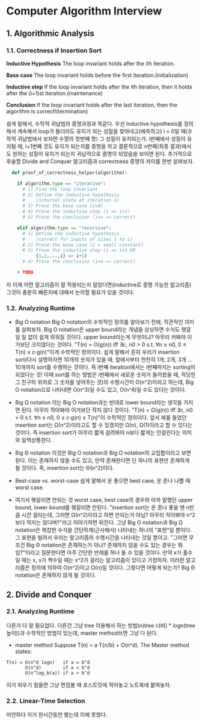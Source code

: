 # **Computer Algorithm Interview**
## 1. Algorithmic Analysis
### 1.1. Correctness if Insertion Sort
**Inductive Hypothesis** The loop invariant holds after the ith iteration.

**Base case** The loop invariant holds before the first iteration.(initialization)

**Inductive step** If the loop invariant holds after the ith iteration, then it holds after the (i+1)st iteration.(maintenance)

**Conclusion** If the loop invariant holds after the last iteration, then the algorithm is correct!(termination)

쉽게 말해서, 수학적 귀납법의 증명과정과 똑같다. 우선 Inductive hypothesis를 정의해서 계속해서 loop가 돌더라도 유지가 되는 성질을 찾아내고(예측하고) i = 0일 때(수학적 귀납법에서 보자면 수열의 첫번째 항) 그 성질이 유지되는가. i번째에서 성질이 유지될 때, i+1번째 것도 유지가 되는지를 증명을 하고 결론적으로 n번째(최종 결과)에서도 원하는 성질이 유지가 되는지 귀납적으로 증명이 되었음을 보이면 된다. 추가적으로 후술할 Divide and Conquer 알고리즘과 correctness 증명의 차이를 한번 살펴보자.
```python
  def proof_of_correctness_helper(algorithm):

    if algorithm.type == "iterative":
      # 1) Find the loop invariant
      # 2) Define the inductive hypothesis
      #    (internal state at iteration i)
      # 3) Prove the base case (i=0)
      # 4) Prove the inductive step (i => i+1)
      # 5) Prove the conclusion (i=n => correct)

    elif algorithm.type == "recursive":
      # 1) Define the inductive hypothesis
      #    (correct for inputs of sizes 1 to i)
      # 2) Prove the base case (i < small constant)
      # 3) Prove the inductive step (i => i+1 OR
           {1,2,...,i} => i+1)
      # 4) Prove the conclusion (i=n => correct)

    # TODO
```

자 이제 어떤 알고리즘이 잘 적용되는지 알았다면(inductive로 증명 가능한 알고리즘) 그것이 충분히 빠른지에 대해서 논의할 필요가 있을 것이다.

### 1.2. Analyzing Runtime
- Big O notation
Big O notation의 수학적인 정의를 알아보기 전에, 직관적인 의미를 살펴보자. Big O notation은 upper bound라는 개념을 상상하면 수식도 헷갈일 일 없이 쉽게 외워질 것이다. upper bound라는게 무엇이냐? 아무리 커봐야 이거보단 크지않다는 것이다. "T(n) = O(g(n)) iff ∃c, n0 > 0 s.t. ∀n ≥ n0, 0 ≤ T(n) ≤ c⋅g(n)"이게 수학적인 정의이다.
쉽게 말해서 흔히 우리가 insertion sort(다시 설명하자면 10개의 숫자가 있을 때, 앞에서부터 천천히 1개, 2개, 3개 ... 10개까지 sort를 수행하는 것이다. 즉 i번째 iteration에서는 i번째까지는 sorting이 되었다는 것! 이때 sort를 하는 방법은 i번째에서 새로운 숫자가 들어왔을 때, 적당한 그 친구의 위치로 그 숫자를 넣어주는 것)의 수행시간이 O(n^2)이라고 하는데, Big O notation으로 나타내면 O(n^3)일 수도 있고, O(n^4)일 수도 있다는 것이다.

- Big Ω notation
이는 Big O notation과는 반대로 lower bound라는 생각을 가지면 된다. 아무리 작아봐야 이거보단 작지 않다 것이다. "T(n) = Ω(g(n)) iff ∃c, n0 > 0 s.t. ∀n ≥ n0, 0 ≤ c⋅g(n) ≤ T(n)"이 수학적인 정의이다. 앞서 예를 들었던 insertion sort는 Ω(n^2)이라고도 할 수 있겠지만 Ω(n), Ω(1)이라고 할 수 있다는 것이다. 즉 insertion sort가 아무리 짧게 걸려봐야 n보다 짧게는 안걸린다는 의미와 일맥상통한다.

- Big Θ notation
이것은 Big O notation과 Big Ω notation의 교집합이라고 보면 된다. 이는 존재하지 않을 수도 있고, 만약 존재한다면 단 하나의 표현만 존재하게 될 것이다. 즉, insertion sort는 Θ(n^2)이다.

- Best-case vs. worst-case
쉽게 말해서 운 좋으면 best case, 운 존나 나쁠 때 worst case.

- 여기서 헷갈리면 안되는 것
worst case, best case의 경우와 아까 말했던 upper bound, lower bound를 헷갈리면 안된다. "insertion sort는 운 존나 좋을 땐 n만큼 시간 걸리는데, 그러면 Ω(n^2)이라고 하면 안되는거 아님? 아무리 작아봐야 n^2보다 작지는 않다며?"라고 이야기하면 뒤진다. 그냥 Big O notation과 Big Ω notation은 복잡한 수식을 간단하게(근사해서) 나타내는 하나의 "표현"일 뿐이다. 그 표현을 빌려서 우리는 알고리즘의 수행시간을 나타내는 것일 뿐이고. "그러면 무조건 Big Θ notation은 존재하는거 아냐? 존재하지 않을 수도 있는 경우는 뭐임?"이라고 질문한다면 아주 간단한 반례를 하나 들 수 있을 것이다. 만약 x가 홀수일 때는 x, x가 짝수일 때는 x^2가 걸리는 알고리즘이 있다고 가정하자. 이러한 알고리즘은 정의에 의하여 O(n^2)이고 Ω(n)일 것이다. 그렇다면 어떻게 되는가? Big Θ notation은 존재하지 않게 될 것이다.

## 2. Divide and Conquer
### 2.1. Analyzing Runtime
다른거 다 알 필요없다. 다른건 그냥 tree 이용해서 하는 방법(n(tree 너비)  * logn(tree 높이))과 수학적인 방법이 있는데, master method쓰면 그냥 다 된다.

- master method
Suppose T(n) = a⋅T(n/b) + O(n^d). The Master method states:
```
T(n) = O(n^d logn)   if a = b^d
       O(n^d)        if a < b^d
       O(n^log_b(a)) if a > b^d
```
이거 외우기 힘들면 그냥 면접볼 때 포스트잇에 적어놓고 노트북에 붙여놓자.

### 2.2. Linear-Time Selection
미안하다 이거 한시간동안 봤는데 이해 못했다.
